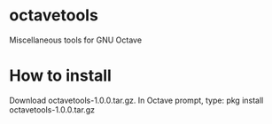 # octavetools
Miscellaneous tools for GNU Octave

# How to install
Download octavetools-1.0.0.tar.gz. In Octave prompt, type: pkg install octavetools-1.0.0.tar.gz
